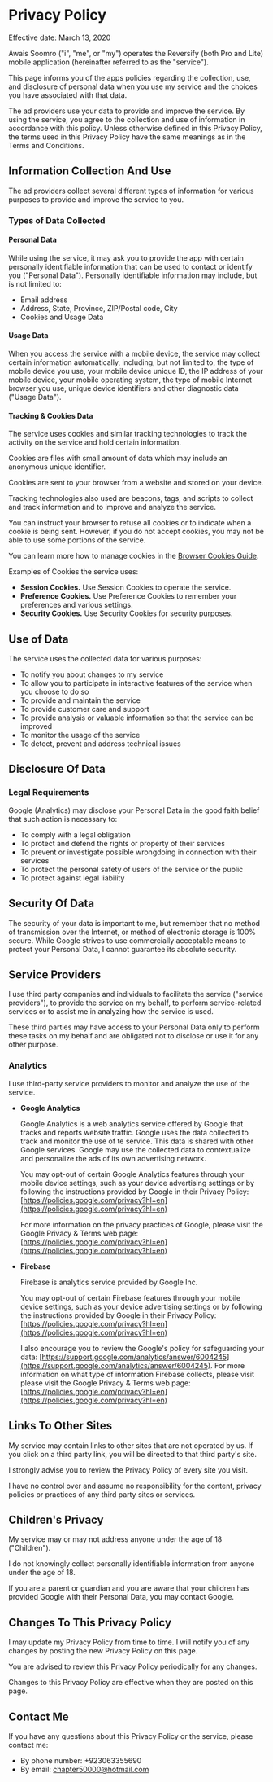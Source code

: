 # Privacy Policy

Effective date: March 13, 2020

Awais Soomro ("i", "me", or "my") operates the Reversify (both Pro and Lite) mobile application (hereinafter referred to as the "service").

This page informs you of the apps policies regarding the collection, use, and disclosure of personal data when you use my service and the choices you have associated with that data.

The ad providers use your data to provide and improve the service. By using the service, you agree to the collection and use of information in accordance with this policy.
Unless otherwise defined in this Privacy Policy, the terms used in this Privacy Policy have the same meanings as in the Terms and Conditions.

## Information Collection And Use

The ad providers collect several different types of information for various purposes to provide and improve the service to you.

### Types of Data Collected

#### Personal Data

While using the service, it may ask you to provide the app with certain personally identifiable information that can be used to contact or identify you ("Personal Data"). Personally identifiable information may include, but is not limited to:

*   Email address
*   Address, State, Province, ZIP/Postal code, City
*   Cookies and Usage Data


#### Usage Data

When you access the service with a mobile device, the service may collect certain information automatically, including, but not limited to, the type of mobile device you use, your mobile device unique ID, the IP address of your mobile device, your mobile operating system, the type of mobile Internet browser you use, unique device identifiers and other diagnostic data ("Usage Data").


#### Tracking & Cookies Data

The service uses cookies and similar tracking technologies to track the activity on the service and hold certain information.

Cookies are files with small amount of data which may include an anonymous unique identifier.

Cookies are sent to your browser from a website and stored on your device.

Tracking technologies also used are beacons, tags, and scripts to collect and track information and to improve and analyze the service.

You can instruct your browser to refuse all cookies or to indicate when a cookie is being sent. However, if you do not accept cookies, you may not be able to use some portions of the service.

You can learn more how to manage cookies in the [Browser Cookies Guide](https://privacypolicies.com/blog/how-to-delete-cookies/).

Examples of Cookies the service uses:

*   **Session Cookies.** Use Session Cookies to operate the service.
*   **Preference Cookies.** Use Preference Cookies to remember your preferences and various settings.
*   **Security Cookies.** Use Security Cookies for security purposes.


## Use of Data

The service uses the collected data for various purposes:

*   To notify you about changes to my service
*   To allow you to participate in interactive features of the service when you choose to do so
*   To provide and maintain the service
*   To provide customer care and support
*   To provide analysis or valuable information so that the service can be improved
*   To monitor the usage of the service
*   To detect, prevent and address technical issues


## Disclosure Of Data

### Legal Requirements

Google (Analytics) may disclose your Personal Data in the good faith belief that such action is necessary to:

*   To comply with a legal obligation
*   To protect and defend the rights or property of their services
*   To prevent or investigate possible wrongdoing in connection with their services
*   To protect the personal safety of users of the service or the public
*   To protect against legal liability


## Security Of Data

The security of your data is important to me, but remember that no method of transmission over the Internet, or method of electronic storage is 100% secure.
While Google strives to use commercially acceptable means to protect your Personal Data, I cannot guarantee its absolute security.


## Service Providers

I use third party companies and individuals to facilitate the service ("service providers"), to provide the service on my behalf, to perform service-related services or to assist me in analyzing how the service is used.

These third parties may have access to your Personal Data only to perform these tasks on my behalf and are obligated not to disclose or use it for any other purpose.


### Analytics

I use third-party service providers to monitor and analyze the use of the service.

*   **Google Analytics**

    Google Analytics is a web analytics service offered by Google that tracks and reports website traffic. Google uses the data collected to track and monitor the use of te service. This data is shared with other Google services. Google may use the collected data to contextualize and personalize the ads of its own advertising network.

    You may opt-out of certain Google Analytics features through your mobile device settings, such as your device advertising settings or by following the instructions provided by Google in their Privacy Policy: [https://policies.google.com/privacy?hl=en](https://policies.google.com/privacy?hl=en)

    For more information on the privacy practices of Google, please visit the Google Privacy & Terms web page: [https://policies.google.com/privacy?hl=en](https://policies.google.com/privacy?hl=en)

*   **Firebase**

    Firebase is analytics service provided by Google Inc.

    You may opt-out of certain Firebase features through your mobile device settings, such as your device advertising settings or by following the instructions provided by Google in their Privacy Policy: [https://policies.google.com/privacy?hl=en](https://policies.google.com/privacy?hl=en)

    I also encourage you to review the Google's policy for safeguarding your data: [https://support.google.com/analytics/answer/6004245](https://support.google.com/analytics/answer/6004245). For more information on what type of information Firebase collects, please visit please visit the Google Privacy & Terms web page: [https://policies.google.com/privacy?hl=en](https://policies.google.com/privacy?hl=en)


## Links To Other Sites

My service may contain links to other sites that are not operated by us. If you click on a third party link, you will be directed to that third party's site.

I strongly advise you to review the Privacy Policy of every site you visit.

I have no control over and assume no responsibility for the content, privacy policies or practices of any third party sites or services.


## Children's Privacy

My service may or may not address anyone under the age of 18 ("Children").

I do not knowingly collect personally identifiable information from anyone under the age of 18.

If you are a parent or guardian and you are aware that your children has provided Google with their Personal Data, you may contact Google.


## Changes To This Privacy Policy

I may update my Privacy Policy from time to time. I will notify you of any changes by posting the new Privacy Policy on this page.

You are advised to review this Privacy Policy periodically for any changes.

Changes to this Privacy Policy are effective when they are posted on this page.


## Contact Me

If you have any questions about this Privacy Policy or the service, please contact me:

*   By phone number: +923063355690
*   By email: chapter50000@hotmail.com
